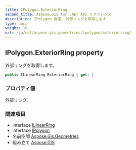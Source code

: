 ```yaml
---
title: IPolygon.ExteriorRing
second_title: Aspose.GIS for .NET API リファレンス
description: IPolygon 財産. 外部リングを取得します
type: docs
weight: 10
url: /ja/net/aspose.gis.geometries/ipolygon/exteriorring/
---
```

## IPolygon.ExteriorRing property

外部リングを取得します。

```csharp
public ILinearRing ExteriorRing { get; }
```

### プロパティ値

外部リング.

### 関連項目

* interface [ILinearRing](../../ilinearring/)
* interface [IPolygon](../)
* 名前空間 [Aspose.Gis.Geometries](../../ipolygon/)
* 組み立て [Aspose.GIS](../../../)


